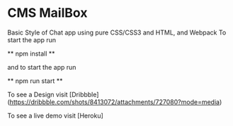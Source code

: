 # CMS MailBox
 Basic Style of Chat app using pure CSS/CSS3 and HTML, and Webpack
 To start the app run 

** npm install **

 and to start the app run

** npm run start **

To see a Design visit [Dribbble] (https://dribbble.com/shots/8413072/attachments/727080?mode=media)

To see a live demo visit [Heroku] 

